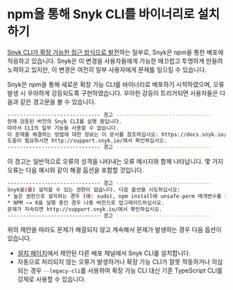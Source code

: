 # npm을 통해 Snyk CLI를 바이너리로 설치하기

[Snyk CLI가 확장 가능한 접근 방식으로 발전](https://snyk.io/blog/evolving-the-snyk-cli-through-an-extensible-approach/)하는 일부로, Snyk은 npm을 통한 배포에 적응하고 있습니다. Snyk은 이 변경을 사용자들에게 가능한 매끄럽고 투명하게 만들려 노력하고 있지만, 이 변경은 여전히 일부 사용자에게 문제를 일으킬 수 있습니다.

Snyk은 npm을 통해 새로운 확장 가능 CLI를 바이너리로 배포하기 시작하였으며, 오류 발생 시 우아하게 강등되도록 구현하였습니다. 우아한 강등이 트리거되면 사용자들은 다음과 같은 경고문을 볼 수 있습니다.

```bash
------------------------------ 경고 -------------------------------
현재 강등된 버전의 Snyk CLI를 실행 중입니다.
따라서 CLI의 일부 기능을 사용할 수 없습니다.
이 문제를 해결하는 방법에 대한 정보는 이 문서를 참조하십시오: https://docs.snyk.io/snyk-cli/installing-snyk-cli-as-a-binary-via-npm
도움이 필요하시면 http://support.snyk.io/에서 확인하십시오.
------------------------------ 경고 -------------------------------
```

이 경고는 일반적으로 오류의 성격을 나타내는 오류 메시지와 함께 나타납니다. 몇 가지 오류는 다음 예시와 같이 해결 옵션을 포함할 것입니다.

```bash
------------------------------ 경고 -------------------------------
Snyk을(를) 설치할 수 있는 권한이 없습니다. 다음 옵션을 시도하십시오:
* 높은 권한으로 설치하는 경우 (예: sudo), npm install에 unsafe-perm 매개변수를 추가해 보십시오.
* NPM <= 6을 실행 중인 경우 나중 버전으로 업그레이드하십시오.
문제가 지속되면 http://support.snyk.io/에서 확인하십시오.
------------------------------ 경고 -------------------------------
```

위의 제안을 따라도 문제가 해결되지 않고 계속해서 문제가 발생하는 경우 다음 옵션이 있습니다.

* [설치 페이지](./)에서 제안된 다른 배포 채널에서 Snyk CLI를 설치합니다.
* 자동으로 처리되지 않는 오류가 발생하거나 확장 가능 CLI가 잘못 작동하거나 의심되는 경우 `--legacy-cli`를 사용하여 확장 가능 CLI 대신 기존 TypeScript CLI를 강제로 사용할 수 있습니다.
